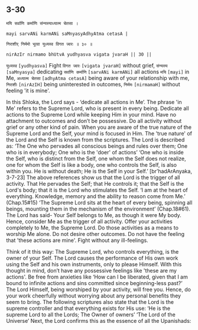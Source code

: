 ## 3-30


```shloka-sa
मयि सर्वाणि कर्माणि संन्यस्याध्यात्म चेतसा ।
```
```shloka-sa-hk
mayi sarvANi karmANi saMnyasyAdhyAtma cetasA |
```
```shloka-sa
निराशीर् निर्ममो भूत्वा युध्यस्व विगत ज्वरः ॥ ३० ॥
```
```shloka-sa-hk
nirAzIr nirmamo bhUtvA yudhyasva vigata jvaraH || 30 ||
```

`युध्यस्व` `[yudhyasva]` Fight `विगत ज्वरः` `[vigata jvaraH]` without grief, `संन्यस्य` `[saMnyasya]` dedicating `सर्वाणि कर्माणि` `[sarvANi karmANi]` all actions `मयि` `[mayi]` in Me, `अध्यात्म चेतसा` `[adhyAtma cetasA]` being aware of your relationship with me, `निराशीः` `[nirAzIH]` being uninterested in outcomes, `निर्ममः` `[nirmamaH]` without feeling 'it is mine'.



In this Shloka, the Lord says - ‘dedicate all actions in Me’. The phrase 'in Me' refers to the Supreme Lord, who is present in every being. 
Dedicate all actions to the Supreme Lord while keeping Him in your mind. Have no attachment to outcomes and don’t be possessive. Do all activity without grief or any other kind of pain. When you are aware of the true nature of the Supreme Lord and the Self, your mind is focused in Him. The 'true nature' of the Lord and the Self is known from the scriptures. The Lord is described as:
‘The One who pervades all conscious beings and rules over them; One who is in everybody; One who is the 'doer' of actions’ 
‘One who is inside the Self, who is distinct from the Self, one whom the Self does not realize, one for whom the Self is like a body, one who controls the Self, is also within you. He is without death; He is the Self in your Self.’ [br’hadArAnyaka, 3-7-23]
The above references show us that the Lord is the trigger of all activity. That He pervades the Self; that He controls it; that the Self is the Lord's body; that it is the Lord who stimulates the Self.
‘I am at the heart of everything. Knowledge, memory and the ability to reason come from Me.’ (Chap.15#15)
‘The Supreme Lord sits at the heart of every being, spinning all beings, mounting them in the mechanism of the environment’ (Chap.18#61).
The Lord has said- Your Self belongs to Me, as though it were My body. Hence, consider Me as the trigger of all activity. Offer your activities completely to Me, the Supreme Lord. Do those activities as a means to worship Me alone. Do not desire other outcomes. Do not have the feeling that 'these actions are mine'. Fight without any ill-feelings.



Think of it this way: The Supreme Lord, who controls everything, is the owner of your Self. The Lord causes the performance of His own work using the Self and his own instruments, only to please Himself. 
With this thought in mind, don’t have any possessive feelings like 'these are my actions'. Be free from anxieties like ‘How can I be liberated, given that I am bound to infinite actions and sins committed since beginning-less past?’ The Lord Himself, being worshiped by your activity, will free you. Hence, do your work cheerfully without worrying about any personal benefits they seem to bring.
The following scriptures also state that the Lord is the supreme controller and that everything exists for His use:
‘He is the supreme Lord to all the Lords; The Owner of owners’ 
‘The Lord of the Universe’ 
Next, the Lord confirms this as the essence of all the Upanishads:


